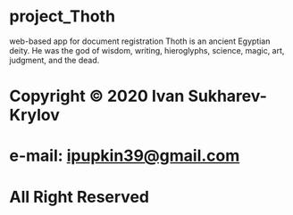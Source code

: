 # project_Thoth
web-based app for document registration
Thoth is an ancient Egyptian deity. He was the god of wisdom, writing, hieroglyphs, science, magic, art, judgment, and the dead.

# Copyright © 2020 Ivan Sukharev-Krylov
# e-mail: ipupkin39@gmail.com
# All Right Reserved
